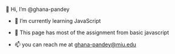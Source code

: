 👋 Hi, I’m @ghana-pandey

- 🌱 I’m currently learning JavaScript

- 💞️ This page has most of the assignment from basic javascript

- 📫 you can reach me at ghana-pandey@miu.edu
